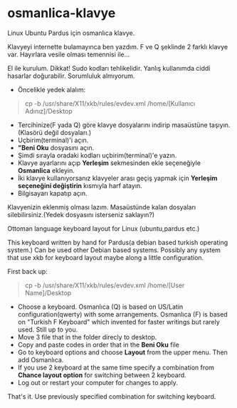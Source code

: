 # osmanlica-klavye
Linux Ubuntu Pardus için osmanlıca klavye.  

Klavyeyi internette bulamayınca ben yazdım. F ve Q şeklinde 2 farklı klavye var.
Hayırlara vesile olması temennisi ile...

El ile kurulum.
Dikkat! Sudo kodları tehlikelidir. Yanlış kullanımda ciddi hasarlar doğurabilir. Sorumluluk almıyorum.

* Öncelikle yedek alalım:
> cp -b /usr/share/X11/xkb/rules/evdev.xml /home/[Kullanıcı Adınız]/Desktop

* Tercihinize(F yada Q) göre klavye dosyalarını indirip masaüstüne taşıyın.(Klasörü değil dosyaları.)
* Uçbirim(terminal)'i açın.
* **"Beni Oku** dosyasını açın.
* Şimdi sırayla oradaki kodları uçbirim(terminal)'e yazın.
* Klavye ayarlarını açıp **Yerleşim** sekmesinden ekle seçeneğiyle **Osmanlica** ekleyin.
* İki klavye kullanıyorsanız klavyeler arası geçiş yapmak için **Yerleşim seçeneğini değiştirin** kısmıyla harf atayın.
* Bilgisayarı kapatıp açın.

Klavyenizin eklenmiş olması lazım. Masaüstünde kalan dosyaları silebilirsiniz.(Yedek dosyasını isterseniz saklayın?)

Ottoman language keyboard layout for Linux (ubuntu,pardus etc.)

This keyboard written by hand for Pardus(a debian based turkish operating system.)
Can be used other Debian based systems. Possibly any system that use xkb for keyboard layout maybe along a little configuration.

First back up:
> cp -b /usr/share/X11/xkb/rules/evdev.xml /home/[User Name]/Desktop

* Choose a keyboard. Osmanlıca (Q) is based on US/Latin configuration(qwerty) with some arrangements. Osmanlıca (F) is based on "Turkish F Keyboard" which invented for faster writings but rarely used. Still up to you.
* Move 3 file that in the folder direcly to desktop.
* Copy and paste codes in order that in the **Beni Oku** file
* Go to keyboard options and choose **Layout** from the upper menu. Then add Osmanlıca.
* If you use 2 keyboard at the same time specify a combination from **Chance layout option** for switching between 2 keyboard.
* Log out or restart your computer for changes to apply.

That's it. Use previously specified combination for switching keyboard.
